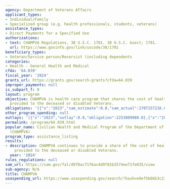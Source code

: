 ```yaml
---
agency: Department of Veterans Affairs
applicant_types:
- Individual/Family
- Specialized group (e.g. health professionals, students, veterans)
assistance_types:
- Direct Payments for a Specified Use
authorizations:
- text: CHAMPVA Regulations, 38 U.S.C. 1781. 38 U.S.C. &sect; 1781.
  url: https://www.govinfo.gov/link/uscode/38/1781
beneficiary_types:
- Veteran/Service person/Reservist (including dependents
categories:
- Health - General Health and Medical
cfda: '64.039'
fiscal_year: '2024'
grants_url: https://grants.gov/search-grants?cfda=64.039
improper_payments: null
is_subpart_f: 0
layout: program
objective: CHAMPVA is health care program that shares the cost of health care services
  provided to the deceased or disabled Veterans.
obligations: '[{"x":"2023","sam_estimate":0.0,"sam_actual":1707157216.0,"usa_spending_actual":2253809980.0},{"x":"2024","sam_estimate":0.0,"sam_actual":1772493982.0,"usa_spending_actual":559689298.0},{"x":"2025","sam_estimate":0.0,"sam_actual":1842493982.0,"usa_spending_actual":756891381.0}]'
other_program_spending: null
outlays: '[{"x":"2023","outlay":0.0,"obligation":2253809980.0},{"x":"2024","outlay":0.0,"obligation":559689298.0},{"x":"2025","outlay":0.0,"obligation":756891381.0}]'
permalink: /program/64.039.html
popular_name: Civilian Health and Medical Program of the Department of Veterans Affairs
  (CHAMPVA)
program_type: assistance_listing
results:
- description: CHAMPVA continues to provide a share of the cost of health care services
    provided to the deceased or disabled Veterans.
  year: '2024'
rules_regulations: null
sam_url: https://sam.gov/fal/d978ac71f6ac4d9f81b2574ee71fe035/view
sub-agency: N/A
title: CHAMPVA
usaspending_url: https://www.usaspending.gov/search/?hash=e9ef5b66b3c23e74f73f5082902fc284
---
```

